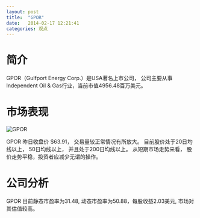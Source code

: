 ```yaml
---
layout: post
title:  "GPOR"
date:   2014-02-17 12:21:41
categories: 观点
---
```


# 简介
GPOR（Gulfport Energy Corp.）是USA著名上市公司，
公司主要从事Independent Oil & Gas行业，当前市值4956.48百万美元。

# 市场表现

![GPOR](http://finviz.com/chart.ashx?t=GPOR&ty=c&ta=1&p=d&s=l)

GPOR 昨日收盘价 $63.91，
交易量较正常情况有所放大。
目前股价处于20日均线以上，
50日均线以上，
并且处于200日均线以上。
从短期市场走势来看，
股价走势平稳，投资者应减少无谓的操作。

# 公司分析
GPOR 目前静态市盈率为31.48, 动态市盈率为50.88，每股收益2.03美元,
市场对其估值较高。
